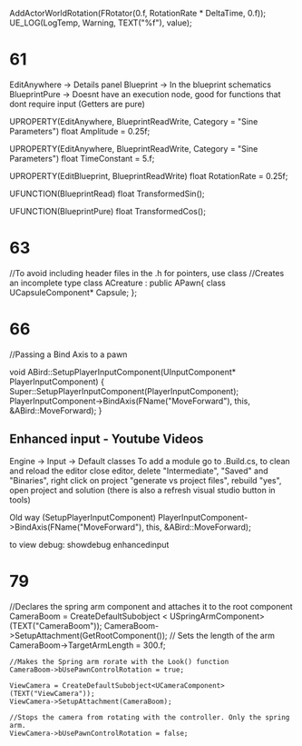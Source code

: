 AddActorWorldRotation(FRotator(0.f, RotationRate * DeltaTime, 0.f));
UE_LOG(LogTemp, Warning, TEXT("%f"), value);

# 61
EditAnywhere -> Details panel
Blueprint -> In the blueprint schematics
BlueprintPure -> Doesnt have an execution node, good for functions that dont require input (Getters are pure)

UPROPERTY(EditAnywhere, BlueprintReadWrite, Category = "Sine Parameters")
float Amplitude = 0.25f;

UPROPERTY(EditAnywhere, BlueprintReadWrite, Category = "Sine Parameters")
float TimeConstant = 5.f;

UPROPERTY(EditBlueprint, BlueprintReadWrite) 
float RotationRate = 0.25f;

UFUNCTION(BlueprintRead) 
float TransformedSin();

UFUNCTION(BlueprintPure)
float TransformedCos();


# 63
//To avoid including header files in the .h for pointers, use class
//Creates an incomplete type
class ACreature : public APawn{
	class UCapsuleComponent* Capsule;
};

# 66
//Passing a Bind Axis to a pawn

void ABird::SetupPlayerInputComponent(UInputComponent* PlayerInputComponent)
{
	Super::SetupPlayerInputComponent(PlayerInputComponent);
	PlayerInputComponent->BindAxis(FName("MoveForward"), this, &ABird::MoveForward);
}

## Enhanced input - Youtube Videos
Engine -> Input -> Default classes 
To add a module go to .Build.cs, to clean and reload the editor close editor, delete "Intermediate", "Saved" and "Binaries", 
right click on project "generate vs project files", rebuild "yes", open project and solution (there is also a refresh visual studio button in tools)


Old way (SetupPlayerInputComponent)
PlayerInputComponent->BindAxis(FName("MoveForward"), this, &ABird::MoveForward);

to view debug: showdebug enhancedinput

# 79 
//Declares the spring arm component and attaches it to the root component
	CameraBoom = CreateDefaultSubobject < USpringArmComponent>(TEXT("CameraBoom"));
	CameraBoom->SetupAttachment(GetRootComponent());
	// Sets the length of the arm
	CameraBoom->TargetArmLength = 300.f;

	//Makes the Spring arm rorate with the Look() function
	CameraBoom->bUsePawnControlRotation = true;

	ViewCamera = CreateDefaultSubobject<UCameraComponent>(TEXT("ViewCamera"));
	ViewCamera->SetupAttachment(CameraBoom);

	//Stops the camera from rotating with the controller. Only the spring arm.
	ViewCamera->bUsePawnControlRotation = false;

